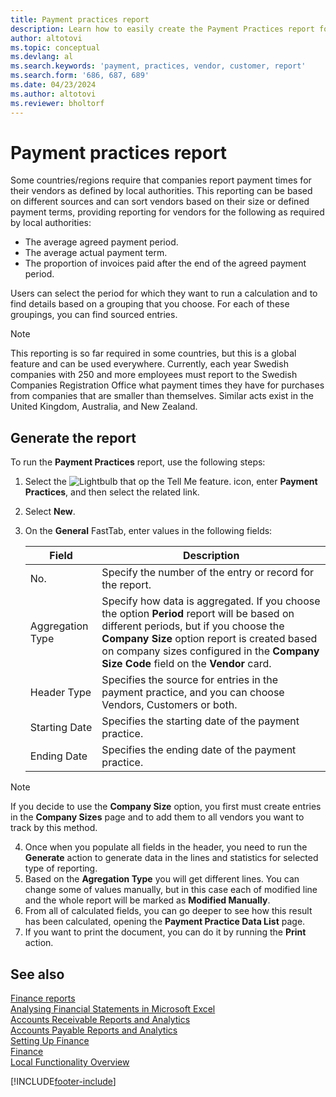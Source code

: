 ```yaml
---
title: Payment practices report
description: Learn how to easily create the Payment Practices report for vendors and customers.
author: altotovi
ms.topic: conceptual
ms.devlang: al
ms.search.keywords: 'payment, practices, vendor, customer, report'
ms.search.form: '686, 687, 689'
ms.date: 04/23/2024
ms.author: altotovi
ms.reviewer: bholtorf
--- 
```


# Payment practices report  

Some countries/regions require that companies report payment times for their vendors as defined by local authorities. This reporting can be based on different sources and can sort vendors based on their size or defined payment terms, providing reporting for vendors for the following as required by local authorities:  

- The average agreed payment period.  
- The average actual payment term.   
- The proportion of invoices paid after the end of the agreed payment period. 

Users can select the period for which they want to run a calculation and to find details based on a grouping that you choose. For each of these groupings, you can find sourced entries. 

> [!NOTE]
> This reporting is so far required in some countries, but this is a global feature and can be used everywhere. Currently, each year Swedish companies with 250 and more employees must report to the Swedish Companies Registration Office what payment times they have for purchases from companies that are smaller than themselves. Similar acts exist in the United Kingdom, Australia, and New Zealand.  

## Generate the report 

To run the **Payment Practices** report, use the following steps:

1. Select the ![Lightbulb that op the Tell Me feature.](media/ui-search/search_small.png "Tell me what you want to do") icon, enter **Payment Practices**, and then select the related link. 
2. Select **New**.
3. On the **General** FastTab, enter values in the following fields:

   | Field | Description |
   |---------|-----------------------------------|
   | No. | Specify the number of the entry or record for the report. |
   | Aggregation Type | Specify how data is aggregated. If you choose the option **Period** report will be based on different periods, but if you choose the **Company Size** option report is created based on company sizes configured in the **Company Size Code** field on the **Vendor** card. |
   | Header Type | Specifies the source for entries in the payment practice, and you can choose Vendors, Customers or both. |
   | Starting Date | Specifies the starting date of the payment practice. |
   | Ending Date | Specifies the ending date of the payment practice. |

> [!NOTE]
> If you decide to use the **Company Size** option, you first must create entries in the **Company Sizes** page and to add them to all vendors you want to track by this method.

4. Once when you populate all fields in the header, you need to run the **Generate** action to generate data in the lines and statistics for selected type of reporting.
5. Based on the **Agregation Type** you will get different lines. You can change some of values manually, but in this case each of modified line and the whole report will be marked as **Modified Manually**.
6. From all of calculated fields, you can go deeper to see how this result has been calculated, opening the **Payment Practice Data List** page.
7. If you want to print the document, you can do it by running the **Print** action.

## See also 

[Finance reports](finance-reports.md)  
[Analysing Financial Statements in Microsoft Excel](finance-analyze-excel.md)  
[Accounts Receivable Reports and Analytics](receivables-reports.md)  
[Accounts Payable Reports and Analytics](payables-reports.md)  
[Setting Up Finance](finance-setup-finance.md)  
[Finance](finance.md)  
[Local Functionality Overview](about-localization.md)  

[!INCLUDE[footer-include](includes/footer-banner.md)]

